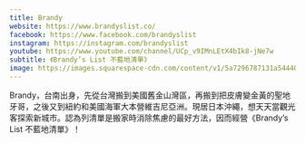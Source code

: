 ```yaml
---
title: Brandy
website: https://www.brandyslist.co/
facebook: https://www.facebook.com/brandyslist
instagram: https://instagram.com/brandyslist
youtube: https://www.youtube.com/channel/UCp_v9IMnLEtX4bIk8-jNe7w
subtitle: 《Brandy’s List 不藍地清單》
image: https://images.squarespace-cdn.com/content/v1/5a7296787131a544401e8a37/1543462963755-AQRND2BTMRPNSQ0SMVX1/ke17ZwdGBToddI8pDm48kLkXF2pIyv_F2eUT9F60jBl7gQa3H78H3Y0txjaiv_0fDoOvxcdMmMKkDsyUqMSsMWxHk725yiiHCCLfrh8O1z4YTzHvnKhyp6Da-NYroOW3ZGjoBKy3azqku80C789l0iyqMbMesKd95J-X4EagrgU9L3Sa3U8cogeb0tjXbfawd0urKshkc5MgdBeJmALQKw/IMG_9401.JPG
---
```


Brandy，台南出身，先從台灣搬到美國舊金山灣區，再搬到把皮膚變金黃的聖地牙哥，之後又到紐約和美國海軍大本營維吉尼亞洲。現居日本沖繩，想天天當觀光客探索新城市。認為列清單是搬家時消除焦慮的最好方法，因而經營《Brandy’s List 不藍地清單》！